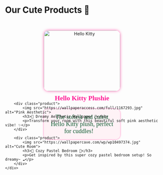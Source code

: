 <!-- Google Font for Cursive Text -->
<link href="https://fonts.googleapis.com/css2?family=Pacifico&display=swap" rel="stylesheet">

<!-- Products Section -->
<div id="products" class="section">
    <h1>Our Cute Products 💖</h1>
    <div class="gallery">
        <div class="product">
            <img src="https://th.bing.com/th/id/R.1c6e1a5b560d3ec587e3880887bc53ff?rik=wyTBAYKA7bpmUg&riu=http%3a%2f%2fimages5.fanpop.com%2fimage%2fphotos%2f25600000%2fHello-Kitty-Sitting-hello-kitty-25604546-1210-1429.jpg&ehk=XFvh1tuK1a095ImwQYh02IJ1p5UxyX%2fk5JdMnGn306Y%3d&risl=&pid=ImgRaw&r=0" alt="Hello Kitty">
            <h3>💖 Hello Kitty Plushie 💖</h3>
            <p>The softest and cutest Hello Kitty plush, perfect for cuddles! 🎀</p>
        </div>
        
        <div class="product">
            <img src="https://wallpaperaccess.com/full/1167293.jpg" alt="Pink Aesthetic">
            <h3>🌸 Dreamy Aesthetic Wallpaper 🌸</h3>
            <p>Transform your room with this beautiful soft pink aesthetic vibe! ✨</p>
        </div>
        
        <div class="product">
            <img src="https://wallpapercave.com/wp/wp10497374.jpg" alt="Cute Room">
            <h3>🎀 Cozy Pastel Bedroom 🎀</h3>
            <p>Get inspired by this super cozy pastel bedroom setup! So dreamy~ ☁️</p>
        </div>
    </div>
</div>

<style>
    /* Product section */
    .gallery {
        display: flex;
        justify-content: center;
        gap: 20px;
        flex-wrap: wrap;
        margin-top: 50px;
    }

    .product {
        text-align: center;
        width: 250px;
    }

    .product img {
        width: 100%;
        border-radius: 15px;
        box-shadow: 0 0 10px #ff66b2;
    }

    .product h3 {
        color: #ff1493;
        font-size: 22px;
        font-family: 'Pacifico', cursive; /* Fancy cursive font */
        margin-top: 10px;
    }

    .product p {
        color: #145A32;
        background-color: rgba(255, 240, 245, 0.8);
        padding: 15px;
        border-radius: 15px;
        font-size: 20px; /* Bigger text */
        font-family: 'Pacifico', cursive; /* Cute cursive font */
        box-shadow: 0 0 5px #ff66b2;
    }
</style>
